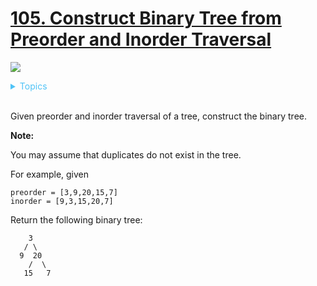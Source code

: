 # [105. Construct Binary Tree from Preorder and Inorder Traversal](https://leetcode.com/problems/construct-binary-tree-from-preorder-and-inorder-traversal/description/)

![](https://img.shields.io/badge/Difficulty-Medium-F8AF40.svg)

<details>
<summary style="color:#4FC3F7">Topics</summary>

* [`Array`](https://leetcode.com/tag/array/)
* [`Tree`](https://leetcode.com/tag/tree/)
* [`Depth-first Search`](https://leetcode.com/tag/depth-first-search/)

</details>
<br />


Given preorder and inorder traversal of a tree, construct the binary tree.

**Note:**

You may assume that duplicates do not exist in the tree.

For example, given

    preorder = [3,9,20,15,7]
    inorder = [9,3,15,20,7]

Return the following binary tree:

        3
       / \
      9  20
        /  \
       15   7